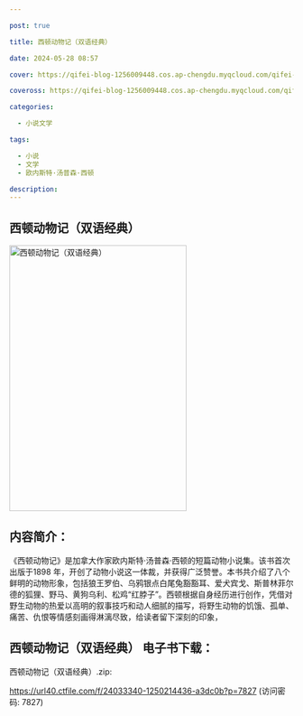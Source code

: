 ```yaml
---

post: true

title: 西顿动物记（双语经典）

date: 2024-05-28 08:57

cover: https://qifei-blog-1256009448.cos.ap-chengdu.myqcloud.com/qifei-blog/660d41fe9f345e8d03880209.jpg

coveross: https://qifei-blog-1256009448.cos.ap-chengdu.myqcloud.com/qifei-blog/660d41fe9f345e8d03880209.jpg

categories:

  - 小说文学

tags:

  - 小说
  - 文学
  - 欧内斯特·汤普森·西顿

description:
---
```


## 西顿动物记（双语经典）
<img alt="西顿动物记（双语经典） " class="aligncenter loaded" data-was-processed="true" decoding="async" fetchpriority="high" height="471" src="https://qifei-blog-1256009448.cos.ap-chengdu.myqcloud.com/qifei-blog/660d41fe9f345e8d03880209.jpg " style="cursor: zoom-in;" width="314"/>

## 内容简介：

《西顿动物记》是加拿大作家欧内斯特·汤普森·西顿的短篇动物小说集。该书首次出版于1898 年，开创了动物小说这一体裁，并获得广泛赞誉。本书共介绍了八个鲜明的动物形象，包括狼王罗伯、乌鸦银点白尾兔豁豁耳、爱犬宾戈、斯普林菲尔德的狐狸、野马、黄狗乌利、松鸡“红脖子”。西顿根据自身经历进行创作，凭借对野生动物的热爱以高明的叙事技巧和动人细腻的描写，将野生动物的饥饿、孤单、痛苦、仇恨等情感刻画得淋漓尽致，给读者留下深刻的印象，

## 西顿动物记（双语经典） 电子书下载：



西顿动物记（双语经典）.zip: 

https://url40.ctfile.com/f/24033340-1250214436-a3dc0b?p=7827 (访问密码: 7827)
